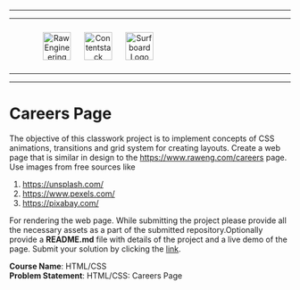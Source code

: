 <hr/>
<hr/>
<div style="width:80%; margin:auto">
<img src="https://cdn.fs.teachablecdn.com/x9yTAU9KTOSTBuyNAwHh" alt="Raw Engineering Logo" height="50px" width="auto" display="inline" style="text-align:center; padding:10px">
<img src="https://cdn.fs.teachablecdn.com/r5Y7qjbqT06GjMS4QA0W" alt="Contentstack Logo" height="50px" width="auto"display="inline" style="text-align:center; padding:10px">
<img src="https://cdn.fs.teachablecdn.com/Im7e2oBzRcK0CpFhP679" alt="Surfboard Logo" height="50px" width="auto" display="inline" style="text-align:center; padding:10px" >
</div>
<hr/>
<hr/>

# Careers Page

The objective of this classwork project is to implement concepts of CSS animations, transitions and grid system for creating layouts. Create a web page that is similar in design to the https://www.raweng.com/careers page. Use images from free sources like

1. https://unsplash.com/
2. https://www.pexels.com/
3. https://pixabay.com/

For rendering the web page. While submitting the project please provide all the necessary assets as a part of the submitted repository.Optionally provide a **README.md** file with details of the project and a live demo of the page.
Submit your solution by clicking the [link](https://forms.gle/ua5yPhStTwqqdfEH9).

**Course Name**: HTML/CSS <br/>
**Problem Statement**: HTML/CSS: Careers Page
